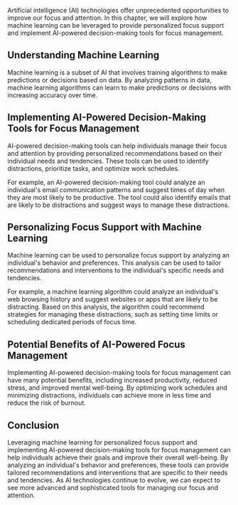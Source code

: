 
Artificial intelligence (AI) technologies offer unprecedented opportunities to improve our focus and attention. In this chapter, we will explore how machine learning can be leveraged to provide personalized focus support and implement AI-powered decision-making tools for focus management.

Understanding Machine Learning
------------------------------

Machine learning is a subset of AI that involves training algorithms to make predictions or decisions based on data. By analyzing patterns in data, machine learning algorithms can learn to make predictions or decisions with increasing accuracy over time.

Implementing AI-Powered Decision-Making Tools for Focus Management
------------------------------------------------------------------

AI-powered decision-making tools can help individuals manage their focus and attention by providing personalized recommendations based on their individual needs and tendencies. These tools can be used to identify distractions, prioritize tasks, and optimize work schedules.

For example, an AI-powered decision-making tool could analyze an individual's email communication patterns and suggest times of day when they are most likely to be productive. The tool could also identify emails that are likely to be distractions and suggest ways to manage these distractions.

Personalizing Focus Support with Machine Learning
-------------------------------------------------

Machine learning can be used to personalize focus support by analyzing an individual's behavior and preferences. This analysis can be used to tailor recommendations and interventions to the individual's specific needs and tendencies.

For example, a machine learning algorithm could analyze an individual's web browsing history and suggest websites or apps that are likely to be distracting. Based on this analysis, the algorithm could recommend strategies for managing these distractions, such as setting time limits or scheduling dedicated periods of focus time.

Potential Benefits of AI-Powered Focus Management
-------------------------------------------------

Implementing AI-powered decision-making tools for focus management can have many potential benefits, including increased productivity, reduced stress, and improved mental well-being. By optimizing work schedules and minimizing distractions, individuals can achieve more in less time and reduce the risk of burnout.

Conclusion
----------

Leveraging machine learning for personalized focus support and implementing AI-powered decision-making tools for focus management can help individuals achieve their goals and improve their overall well-being. By analyzing an individual's behavior and preferences, these tools can provide tailored recommendations and interventions that are specific to their needs and tendencies. As AI technologies continue to evolve, we can expect to see more advanced and sophisticated tools for managing our focus and attention.
